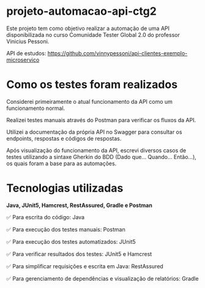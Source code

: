 # projeto-automacao-api-ctg2
Este projeto tem como objetivo realizar a automação de uma API disponibilizada no curso Comunidade Tester Global 2.0 do professor Vinicius Pessoni.

API de estudos: https://github.com/vinnypessoni/api-clientes-exemplo-microservico

# Como os testes foram realizados
Considerei primeiramente o atual funcionamento da API como um funcionamento normal.

Realizei testes manuais através do Postman para verificar os fluxos da API.

Utilizei a documentação da própria API no Swagger para consultar os endpoints, respostas e códigos de respostas.

Após visualização do funcionamento da API, escrevi diversos casos de testes utilizando a sintaxe Gherkin do BDD (Dado que... Quando... Então...), os quais foram a base para as automações.

# Tecnologias utilizadas
**Java, JUnit5, Hamcrest, RestAssured, Gradle e Postman**

✅ Para escrita do código: Java

✅ Para execução dos testes manuais: Postman

✅ Para execução dos testes automatizados: JUnit5

✅ Para verificar resultados dos testes: JUnit5 e Hamcrest

✅ Para simplificar requisições e escrita em Java: RestAssured

✅ Para gerenciamento de dependências e visualização de relatórios: Gradle
